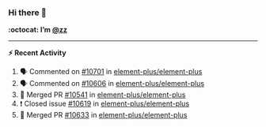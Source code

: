 ### Hi there 👋

**:octocat: I’m [@zz](https://github.com/holazz)**

---

**:zap: Recent Activity**

<!--START_SECTION:activity-->
1. 🗣 Commented on [#10701](https://github.com/element-plus/element-plus/issues/10701) in [element-plus/element-plus](https://github.com/element-plus/element-plus)
2. 🗣 Commented on [#10606](https://github.com/element-plus/element-plus/issues/10606) in [element-plus/element-plus](https://github.com/element-plus/element-plus)
3. 🎉 Merged PR [#10541](https://github.com/element-plus/element-plus/pull/10541) in [element-plus/element-plus](https://github.com/element-plus/element-plus)
4. ❗️ Closed issue [#10619](https://github.com/element-plus/element-plus/issues/10619) in [element-plus/element-plus](https://github.com/element-plus/element-plus)
5. 🎉 Merged PR [#10633](https://github.com/element-plus/element-plus/pull/10633) in [element-plus/element-plus](https://github.com/element-plus/element-plus)
<!--END_SECTION:activity-->
